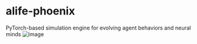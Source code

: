 # alife-phoenix
PyTorch-based simulation engine for evolving agent behaviors and neural minds
![image](https://github.com/user-attachments/assets/b1e970a2-59b9-4d5f-a9ac-39aac5631977)

